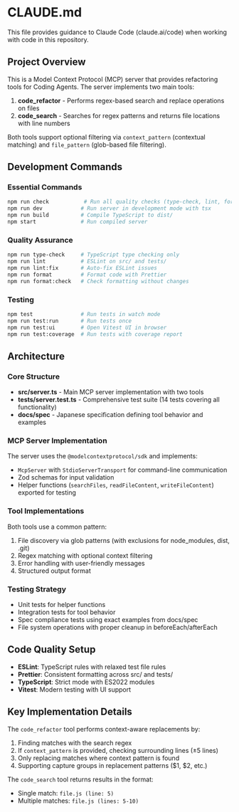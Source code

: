 # CLAUDE.md

This file provides guidance to Claude Code (claude.ai/code) when working with code in this repository.

## Project Overview

This is a Model Context Protocol (MCP) server that provides refactoring tools for Coding Agents. The server implements two main tools:

1. **code_refactor** - Performs regex-based search and replace operations on files
2. **code_search** - Searches for regex patterns and returns file locations with line numbers

Both tools support optional filtering via `context_pattern` (contextual matching) and `file_pattern` (glob-based file filtering).

## Development Commands

### Essential Commands
```bash
npm run check           # Run all quality checks (type-check, lint, format, test)
npm run dev            # Run server in development mode with tsx
npm run build          # Compile TypeScript to dist/
npm start              # Run compiled server
```

### Quality Assurance
```bash
npm run type-check     # TypeScript type checking only
npm run lint           # ESLint on src/ and tests/
npm run lint:fix       # Auto-fix ESLint issues
npm run format         # Format code with Prettier
npm run format:check   # Check formatting without changes
```

### Testing
```bash
npm test               # Run tests in watch mode
npm run test:run       # Run tests once
npm run test:ui        # Open Vitest UI in browser
npm run test:coverage  # Run tests with coverage report
```

## Architecture

### Core Structure
- **src/server.ts** - Main MCP server implementation with two tools
- **tests/server.test.ts** - Comprehensive test suite (14 tests covering all functionality)
- **docs/spec** - Japanese specification defining tool behavior and examples

### MCP Server Implementation
The server uses the `@modelcontextprotocol/sdk` and implements:
- `McpServer` with `StdioServerTransport` for command-line communication
- Zod schemas for input validation
- Helper functions (`searchFiles`, `readFileContent`, `writeFileContent`) exported for testing

### Tool Implementations
Both tools use a common pattern:
1. File discovery via glob patterns (with exclusions for node_modules, dist, .git)
2. Regex matching with optional context filtering
3. Error handling with user-friendly messages
4. Structured output format

### Testing Strategy
- Unit tests for helper functions
- Integration tests for tool behavior
- Spec compliance tests using exact examples from docs/spec
- File system operations with proper cleanup in beforeEach/afterEach

## Code Quality Setup

- **ESLint**: TypeScript rules with relaxed test file rules
- **Prettier**: Consistent formatting across src/ and tests/
- **TypeScript**: Strict mode with ES2022 modules
- **Vitest**: Modern testing with UI support

## Key Implementation Details

The `code_refactor` tool performs context-aware replacements by:
1. Finding matches with the search regex
2. If `context_pattern` is provided, checking surrounding lines (±5 lines)
3. Only replacing matches where context pattern is found
4. Supporting capture groups in replacement patterns ($1, $2, etc.)

The `code_search` tool returns results in the format:
- Single match: `file.js (line: 5)`
- Multiple matches: `file.js (lines: 5-10)`